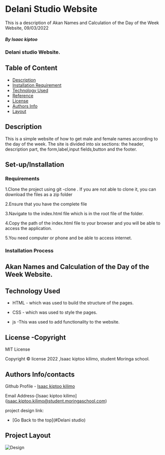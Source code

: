 # Delani Studio Website

<p>This is a description of Akan Names and Calculation of the Day of the Week Website, 09/03/2022</p>

##### By Isaac kiptoo
### Delani studio Website.


## Table of Content

+ [Description](#description)
+ [Installation Requirement](#set-up/Installation)
+ [Technology Used](#technology-used)
+ [Reference](#reference)
+ [License](#license-Copyright)
+ [Authors Info](#author-Info/contacts)
+ [Layout](#project-layout)

## Description
<p>This is a simple website of how to get male and female names according to the day of the week. The site is divided into six sections: the header, description part, the form,label,input fields,button and the footer.</p>

## Set-up/Installation 

### Requirements

1.Clone the project using git -clone . If you are not able to clone it, you can download the files as a zip folder

2.Ensure that you have the complete file

3.Navigate to the index.html file which is in the root file of the folder.

4.Copy the path of the index.html file to your browser and you will be able to access the application.

5.You need computer or phone and be able to access internet.


### Installation Process 

## Akan Names and Calculation of the Day of the Week Website.

## Technology Used
* HTML - which was used to build the structure of the pages.

* CSS - which was used to style the pages.

* js  -This was used to add functionality to the website.

## License -Copyright 

MIT License

Copyright © license 2022 ,Isaac kiptoo kilimo, student Moringa school.

## Authors Info/contacts

Github Profile - [Isaac kiptoo kilimo](https://github.com/Isaac-kiptoo-kilimo)

Email Address-[Isaac kiptoo kilimo] (isaac.kiptoo.kilimo@student.moringaschool.com)

project design link:


+ [Go Back to the top](#Delani studio)

## Project Layout

![Design](/images/project-layout.png)




